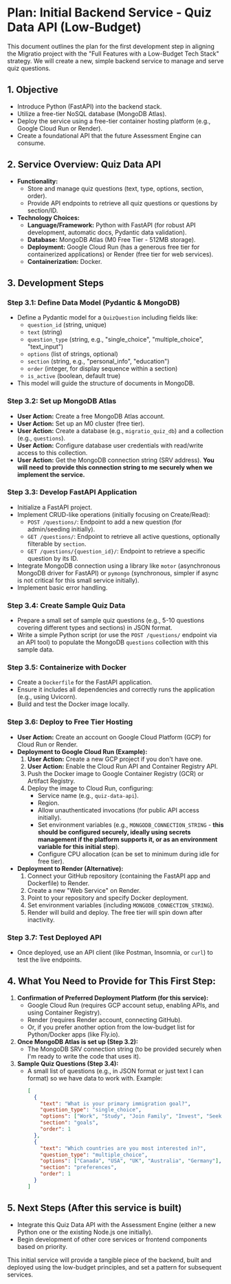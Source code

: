 # Plan: Initial Backend Service - Quiz Data API (Low-Budget)

This document outlines the plan for the first development step in aligning the Migratio project with the "Full Features with a Low-Budget Tech Stack" strategy. We will create a new, simple backend service to manage and serve quiz questions.

## 1. Objective

*   Introduce Python (FastAPI) into the backend stack.
*   Utilize a free-tier NoSQL database (MongoDB Atlas).
*   Deploy the service using a free-tier container hosting platform (e.g., Google Cloud Run or Render).
*   Create a foundational API that the future Assessment Engine can consume.

## 2. Service Overview: Quiz Data API

*   **Functionality:**
    *   Store and manage quiz questions (text, type, options, section, order).
    *   Provide API endpoints to retrieve all quiz questions or questions by section/ID.
*   **Technology Choices:**
    *   **Language/Framework:** Python with FastAPI (for robust API development, automatic docs, Pydantic data validation).
    *   **Database:** MongoDB Atlas (M0 Free Tier - 512MB storage).
    *   **Deployment:** Google Cloud Run (has a generous free tier for containerized applications) or Render (free tier for web services).
    *   **Containerization:** Docker.

## 3. Development Steps

### Step 3.1: Define Data Model (Pydantic & MongoDB)
*   Define a Pydantic model for a `QuizQuestion` including fields like:
    *   `question_id` (string, unique)
    *   `text` (string)
    *   `question_type` (string, e.g., "single_choice", "multiple_choice", "text_input")
    *   `options` (list of strings, optional)
    *   `section` (string, e.g., "personal_info", "education")
    *   `order` (integer, for display sequence within a section)
    *   `is_active` (boolean, default true)
*   This model will guide the structure of documents in MongoDB.

### Step 3.2: Set up MongoDB Atlas
*   **User Action:** Create a free MongoDB Atlas account.
*   **User Action:** Set up an M0 cluster (free tier).
*   **User Action:** Create a database (e.g., `migratio_quiz_db`) and a collection (e.g., `questions`).
*   **User Action:** Configure database user credentials with read/write access to this collection.
*   **User Action:** Get the MongoDB connection string (SRV address). **You will need to provide this connection string to me securely when we implement the service.**

### Step 3.3: Develop FastAPI Application
*   Initialize a FastAPI project.
*   Implement CRUD-like operations (initially focusing on Create/Read):
    *   `POST /questions/`: Endpoint to add a new question (for admin/seeding initially).
    *   `GET /questions/`: Endpoint to retrieve all active questions, optionally filterable by `section`.
    *   `GET /questions/{question_id}/`: Endpoint to retrieve a specific question by its ID.
*   Integrate MongoDB connection using a library like `motor` (asynchronous MongoDB driver for FastAPI) or `pymongo` (synchronous, simpler if async is not critical for this small service initially).
*   Implement basic error handling.

### Step 3.4: Create Sample Quiz Data
*   Prepare a small set of sample quiz questions (e.g., 5-10 questions covering different types and sections) in JSON format.
*   Write a simple Python script (or use the `POST /questions/` endpoint via an API tool) to populate the MongoDB `questions` collection with this sample data.

### Step 3.5: Containerize with Docker
*   Create a `Dockerfile` for the FastAPI application.
*   Ensure it includes all dependencies and correctly runs the application (e.g., using Uvicorn).
*   Build and test the Docker image locally.

### Step 3.6: Deploy to Free Tier Hosting
*   **User Action:** Create an account on Google Cloud Platform (GCP) for Cloud Run or Render.
*   **Deployment to Google Cloud Run (Example):**
    1.  **User Action:** Create a new GCP project if you don't have one.
    2.  **User Action:** Enable the Cloud Run API and Container Registry API.
    3.  Push the Docker image to Google Container Registry (GCR) or Artifact Registry.
    4.  Deploy the image to Cloud Run, configuring:
        *   Service name (e.g., `quiz-data-api`).
        *   Region.
        *   Allow unauthenticated invocations (for public API access initially).
        *   Set environment variables (e.g., `MONGODB_CONNECTION_STRING` - **this should be configured securely, ideally using secrets management if the platform supports it, or as an environment variable for this initial step**).
        *   Configure CPU allocation (can be set to minimum during idle for free tier).
*   **Deployment to Render (Alternative):**
    1.  Connect your GitHub repository (containing the FastAPI app and Dockerfile) to Render.
    2.  Create a new "Web Service" on Render.
    3.  Point to your repository and specify Docker deployment.
    4.  Set environment variables (including `MONGODB_CONNECTION_STRING`).
    5.  Render will build and deploy. The free tier will spin down after inactivity.

### Step 3.7: Test Deployed API
*   Once deployed, use an API client (like Postman, Insomnia, or `curl`) to test the live endpoints.

## 4. What You Need to Provide for This First Step:

1.  **Confirmation of Preferred Deployment Platform (for this service):**
    *   Google Cloud Run (requires GCP account setup, enabling APIs, and using Container Registry).
    *   Render (requires Render account, connecting GitHub).
    *   Or, if you prefer another option from the low-budget list for Python/Docker apps (like Fly.io).
2.  **Once MongoDB Atlas is set up (Step 3.2):**
    *   The MongoDB SRV connection string (to be provided securely when I'm ready to write the code that uses it).
3.  **Sample Quiz Questions (Step 3.4):**
    *   A small list of questions (e.g., in JSON format or just text I can format) so we have data to work with. Example:
        ```json
        [
          {
            "text": "What is your primary immigration goal?",
            "question_type": "single_choice",
            "options": ["Work", "Study", "Join Family", "Invest", "Seek Asylum"],
            "section": "goals",
            "order": 1
          },
          {
            "text": "Which countries are you most interested in?",
            "question_type": "multiple_choice",
            "options": ["Canada", "USA", "UK", "Australia", "Germany"],
            "section": "preferences",
            "order": 1
          }
        ]
        ```

## 5. Next Steps (After this service is built)

*   Integrate this Quiz Data API with the Assessment Engine (either a new Python one or the existing Node.js one initially).
*   Begin development of other core services or frontend components based on priority.

This initial service will provide a tangible piece of the backend, built and deployed using the low-budget principles, and set a pattern for subsequent services.
